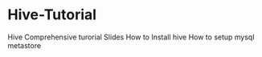 # Hive-Tutorial

Hive Comprehensive turorial Slides 
How to Install hive 
How to setup mysql metastore
